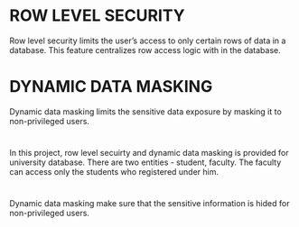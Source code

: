 # ROW LEVEL SECURITY

Row level security limits the user’s access to only certain rows of data in a database. This feature centralizes row access logic with in the database. 

# DYNAMIC DATA MASKING
Dynamic data masking limits the sensitive data exposure by masking it to non-privileged users. 

#
In this project, row level secuirty and dynamic data masking is provided for university database.
There are two entities - student, faculty.
The faculty can access only the students who registered under him.
#

Dynamic data masking make sure that the sensitive information is hided for non-privileged users. 

